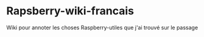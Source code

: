 # Rapsberry-wiki-francais
Wiki pour annoter les choses Raspberry-utiles que j'ai trouvé sur le passage
